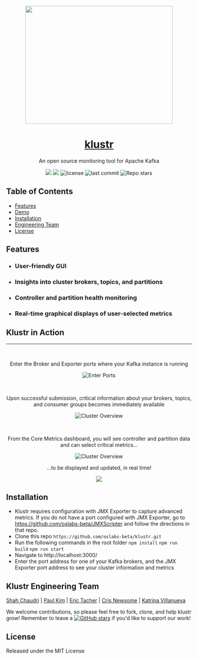 
<p align="center">
  <a href="http://kluster.app/">
 <img src="./client/LogoDots.svg" width="400" height="320"></p>
<h1 align="center"><strong>klustr</strong></h1></a>


<p align="center">An open source monitoring tool for Apache Kafka</p>

<p align="center">
  <img src="https://img.shields.io/badge/PRs-welcome-brightgreen.svg?style=flat"/>
  <img src="https://img.shields.io/badge/contributions-welcome-brightgreen.svg?style=flat"/>
  <img alt="license" src="https://img.shields.io/github/license/oslabs-beta/klustr?color=%2357d3af">
  <img alt="last commit" src="https://img.shields.io/github/last-commit/oslabs-beta/klustr?color=%2357d3af">
  <img alt="Repo stars" src="https://img.shields.io/github/stars/oslabs-beta/klustr?logoColor=%2334495e&style=social"> 
</p>

## Table of Contents

* [Features](#Features)
* [Demo](#klustr-in-action)
* [Installation](#installation)
* [Engineering Team](#klustr-Engineering-Team)
* [License](#License)

## Features
* ### User-friendly GUI
* ### Insights into cluster brokers, topics, and partitions
* ### Controller and partition health monitoring
* ### Real-time graphical displays of user-selected metrics 


## Klustr in Action
<hr/>
<br>
<p align="center">Enter the Broker and Exporter ports where your Kafka instance is running </p>
<p align="center">
<img src="https://klustr.app/images/Broker-Entry.gif" alt="Enter Ports">
</p>
<br>
<p align="center">Upon successful submission, critical information about your brokers, topics, and consumer groups becomes immediately available </p>
<p align="center">
  <img src="https://klustr.app/images/Cluster-Overview-SM.gif" alt="Cluster Overview">
</p> 
<br>
<p align="center">From the Core Metrics dashboard, you will see controller and partition data and can select critical metrics...</p>
<p align="center">
  <img src="https://klustr.app/images/Core-Metrics-SM.gif" alt="Cluster Overview">
</p> 
<p align="center">...to be displayed and updated, in real time!</p>
<p align="center">
  <img src="https://klustr.app/images/Graph-SM.gif">
</p>

## Installation
- Klustr requires configuration with JMX Exporter to capture advanced metrics. If you do not have a port configured with JMX Exporter, go to https://github.com/oslabs-beta/JMXScripter and follow the directions in that repo.
- Clone this repo ````https://github.com/oslabs-beta/klustr.git````
- Run the following commands in the root folder
````npm install````
````npm run build````
````npm run start````
- Navigate to http://localhost:3000/ 
- Enter the port address for one of your Kafka brokers, and the JMX Exporter port address to see your cluster information and metrics 



## Klustr Engineering Team
[Shah Chaudri](https://github.com/shahprose)
| [Paul Kim](https://github.com/Khyunwoo1)
| [Eric Tacher](https://github.com/BreakerBeam)
| [Cris Newsome](https://github.com/angelEQ)
| [Katrina Villanueva](https://github.com/klgvillanueva)

We welcome contributions, so please feel free to fork, clone, and help klustr grow! Remember to leave a [![GitHub stars](https://img.shields.io/github/stars/oslabs-beta/klustr?style=social&label=Star&)](https://github.com/oslabs-beta/klustr/stargazers) if you'd like to support our work!

## License
Released under the MIT License
